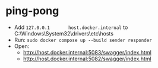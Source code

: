 # ping-pong

- Add `127.0.0.1       host.docker.internal` to C:\Windows\System32\drivers\etc\hosts
- Run: `sudo docker compose up --build sender responder`
- Open: 
   - http://host.docker.internal:5083/swagger/index.html
   - http://host.docker.internal:5082/swagger/index.html
